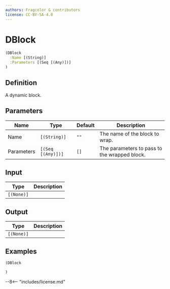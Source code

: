 ```yaml
---
authors: Fragcolor & contributors
license: CC-BY-SA-4.0
---
```



# DBlock

```clojure
(DBlock
  :Name [(String)]
  :Parameters [(Seq [(Any)])]
)
```


## Definition

A dynamic block.


## Parameters

| Name | Type | Default | Description |
|------|------|---------|-------------|
| Name | `[(String)]` | `""` | The name of the block to wrap. |
| Parameters | `[(Seq [(Any)])]` | `[]` | The parameters to pass to the wrapped block. |


## Input

| Type | Description |
|------|-------------|
| `[(None)]` |  |


## Output

| Type | Description |
|------|-------------|
| `[(None)]` |  |


## Examples

```clojure
(DBlock

)
```


--8<-- "includes/license.md"
